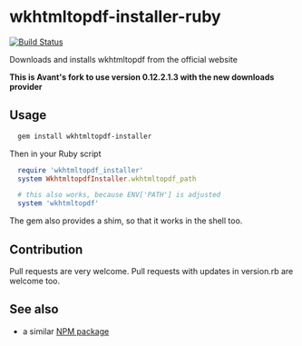# wkhtmltopdf-installer-ruby
[![Build Status](https://semaphoreci.com/api/v1/projects/cff505e1-aa02-441e-8b7f-df4cc1342939/367628/badge.png)](https://semaphoreci.com/vovayartsev/wkhtmltopdf-installer-ruby)

Downloads and installs wkhtmltopdf from the official website

**This is Avant's fork to use version 0.12.2.1.3 with the new downloads provider**

## Usage

```bash
  gem install wkhtmltopdf-installer
```

Then in your Ruby script

```ruby
  require 'wkhtmltopdf_installer'
  system WkhtmltopdfInstaller.wkhtmltopdf_path

  # this also works, because ENV['PATH'] is adjusted
  system 'wkhtmltopdf'
```

The gem also provides a shim, so that it works in the shell too.

## Contribution
Pull requests are very welcome.
Pull requests with updates in version.rb are welcome too.

## See also

* a similar [NPM package](https://www.npmjs.com/package/wkhtmltopdf-installer)

